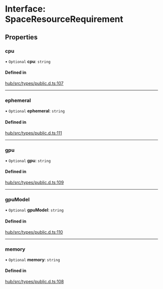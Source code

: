 # Interface: SpaceResourceRequirement

## Properties

### cpu

• `Optional` **cpu**: `string`

#### Defined in

[hub/src/types/public.d.ts:107](https://github.com/huggingface/huggingface.js/blob/main/packages/hub/src/types/public.d.ts#L107)

___

### ephemeral

• `Optional` **ephemeral**: `string`

#### Defined in

[hub/src/types/public.d.ts:111](https://github.com/huggingface/huggingface.js/blob/main/packages/hub/src/types/public.d.ts#L111)

___

### gpu

• `Optional` **gpu**: `string`

#### Defined in

[hub/src/types/public.d.ts:109](https://github.com/huggingface/huggingface.js/blob/main/packages/hub/src/types/public.d.ts#L109)

___

### gpuModel

• `Optional` **gpuModel**: `string`

#### Defined in

[hub/src/types/public.d.ts:110](https://github.com/huggingface/huggingface.js/blob/main/packages/hub/src/types/public.d.ts#L110)

___

### memory

• `Optional` **memory**: `string`

#### Defined in

[hub/src/types/public.d.ts:108](https://github.com/huggingface/huggingface.js/blob/main/packages/hub/src/types/public.d.ts#L108)
